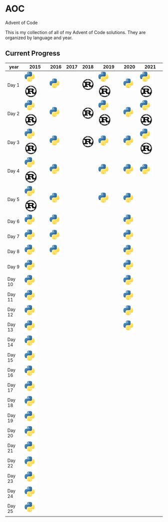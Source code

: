 [py]: /assets/py.svg

# AOC

Advent of Code

This is my collection of all of my Advent of Code solutions. They are organized by language and year.

## Current Progress
| year   | 2015                                                | 2016                      | 2017 | 2018                      | 2019                                                | 2020                      | 2021                                                |
| ------ | --------------------------------------------------- | ------------------------- | ---- | ------------------------- | --------------------------------------------------- | ------------------------- | --------------------------------------------------- |
| Day 1  | ![Python](/assets/py.svg) ![Rust](/assets/rust.svg) | ![Python](/assets/py.svg) |      | ![Rust](/assets/rust.svg) | ![Python](/assets/py.svg) ![Rust](/assets/rust.svg) | ![Python](/assets/py.svg) | ![Python](/assets/py.svg) ![Rust](/assets/rust.svg) |
| Day 2  | ![Python](/assets/py.svg) ![Rust](/assets/rust.svg) | ![Python](/assets/py.svg) |      | ![Rust](/assets/rust.svg) | ![Python](/assets/py.svg) ![Rust](/assets/rust.svg) | ![Python](/assets/py.svg) | ![Python](/assets/py.svg) ![Rust](/assets/rust.svg) |
| Day 3  | ![Python](/assets/py.svg) ![Rust](/assets/rust.svg) | ![Python](/assets/py.svg) |      | ![Rust](/assets/rust.svg) | ![Python](/assets/py.svg)                           | ![Python](/assets/py.svg) | ![Python](/assets/py.svg) ![Rust](/assets/rust.svg) |
| Day 4  | ![Python](/assets/py.svg) ![Rust](/assets/rust.svg) | ![Python](/assets/py.svg) |      |                           | ![Python](/assets/py.svg)                           | ![Python](/assets/py.svg) | ![Python](/assets/py.svg)                           |
| Day 5  | ![Python](/assets/py.svg) ![Rust](/assets/rust.svg) | ![Python](/assets/py.svg) |      |                           | ![Python](/assets/py.svg)                           | ![Python](/assets/py.svg) |                                                     |
| Day 6  | ![Python](/assets/py.svg)                           | ![Python](/assets/py.svg) |      |                           |                                                     | ![Python](/assets/py.svg) |                                                     |
| Day 7  | ![Python](/assets/py.svg)                           | ![Python](/assets/py.svg) |      |                           |                                                     | ![Python](/assets/py.svg) |                                                     |
| Day 8  | ![Python](/assets/py.svg)                           | ![Python](/assets/py.svg) |      |                           |                                                     | ![Python](/assets/py.svg) |                                                     |
| Day 9  | ![Python](/assets/py.svg)                           |                           |      |                           |                                                     | ![Python](/assets/py.svg) |                                                     |
| Day 10 | ![Python](/assets/py.svg)                           |                           |      |                           |                                                     | ![Python](/assets/py.svg) |                                                     |
| Day 11 | ![Python](/assets/py.svg)                           |                           |      |                           |                                                     | ![Python](/assets/py.svg) |                                                     |
| Day 12 | ![Python](/assets/py.svg)                           |                           |      |                           |                                                     | ![Python](/assets/py.svg) |                                                     |
| Day 13 | ![Python](/assets/py.svg)                           |                           |      |                           |                                                     | ![Python](/assets/py.svg) |                                                     |
| Day 14 | ![Python](/assets/py.svg)                           |                           |      |                           |                                                     |                           |                                                     |
| Day 15 | ![Python](/assets/py.svg)                           |                           |      |                           |                                                     |                           |                                                     |
| Day 16 | ![Python](/assets/py.svg)                           |                           |      |                           |                                                     |                           |                                                     |
| Day 17 | ![Python](/assets/py.svg)                           |                           |      |                           |                                                     |                           |                                                     |
| Day 18 | ![Python](/assets/py.svg)                           |                           |      |                           |                                                     |                           |                                                     |
| Day 19 | ![Python](/assets/py.svg)                           |                           |      |                           |                                                     |                           |                                                     |
| Day 20 | ![Python](/assets/py.svg)                           |                           |      |                           |                                                     |                           |                                                     |
| Day 21 | ![Python](/assets/py.svg)                           |                           |      |                           |                                                     |                           |                                                     |
| Day 22 | ![Python](/assets/py.svg)                           |                           |      |                           |                                                     |                           |                                                     |
| Day 23 | ![Python](/assets/py.svg)                           |                           |      |                           |                                                     |                           |                                                     |
| Day 24 | ![Python](/assets/py.svg)                           |                           |      |                           |                                                     |                           |                                                     |
| Day 25 | ![Python](/assets/py.svg)                           |                           |      |                           |                                                     |                           |                                                     |
